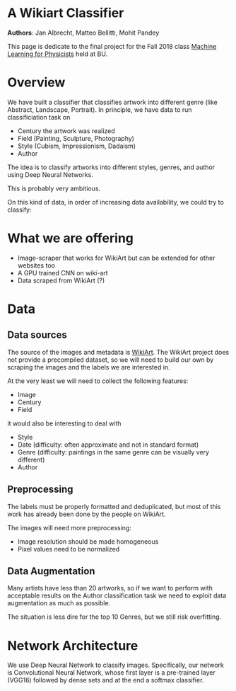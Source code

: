 # A Wikiart Classifier

**Authors**: Jan Albrecht, Matteo Bellitti, Mohit Pandey

This page is dedicate to the final project for the Fall 2018 class
[Machine Learning for Physicists](https://physics.bu.edu/~pankajm/PY895-ML.html) held at BU.

# Overview

We have built a classifier that classifies artwork into different genre (like Abstract, Landscape, Portrait). In principle, we have data to run classificiation task on

- Century the artwork was realized
- Field (Painting, Sculpture, Photography)
- Style (Cubism, Impressionism, Dadaism)
- Author

The idea is to classify artworks into different styles, genres, and author using Deep Neural Networks.

This is probably very ambitious. 

On this kind of data, in order of increasing data availability, we could
try to classify:


# What we are offering

- Image-scraper that works for WikiArt but can be extended for other websites too
- A GPU trained CNN on wiki-art
- Data scraped from WikiArt (?)




# Data 

## Data sources

The source of the images and metadata is
[WikiArt](https://www.wikiart.org/). The WikiArt project does not
provide a precompiled dataset, so we will need to build our own by
scraping the images and the labels we are interested in.

At the very least we will need to collect the following features:

- Image
- Century
- Field

it would also be interesting to deal with

- Style
- Date (difficulty: often approximate and not in standard format)
- Genre (difficulty: paintings in the same genre can be visually
  very different)
- Author 

## Preprocessing

The labels must be properly formatted and deduplicated, but most of
this work has already been done by the people on WikiArt.

The images will need more preprocessing:

- Image resolution should be made homogeneous
- Pixel values need to be normalized 

## Data Augmentation

Many artists have less than 20 artworks, so if we want to perform
with acceptable results on the Author classification task we need
to exploit data augmentation as much as possible.

The situation is less dire for the top 10 Genres, but we still risk
overfitting. 

# Network Architecture

We use Deep Neural Network to classify images. Specifically, our network is Convolutional Neural Network, whose first layer is a pre-trained layer (VGG16) followed by dense sets and at the end a softmax classifier.

